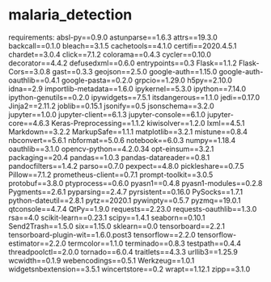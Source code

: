 # malaria_detection

requirements:
absl-py==0.9.0
astunparse==1.6.3
attrs==19.3.0
backcall==0.1.0
bleach==3.1.5
cachetools==4.1.0
certifi==2020.4.5.1
chardet==3.0.4
click==7.1.2
colorama==0.4.3
cycler==0.10.0
decorator==4.4.2
defusedxml==0.6.0
entrypoints==0.3
Flask==1.1.2
Flask-Cors==3.0.8
gast==0.3.3
geojson==2.5.0
google-auth==1.15.0
google-auth-oauthlib==0.4.1
google-pasta==0.2.0
grpcio==1.29.0
h5py==2.10.0
idna==2.9
importlib-metadata==1.6.0
ipykernel==5.3.0
ipython==7.14.0
ipython-genutils==0.2.0
ipywidgets==7.5.1
itsdangerous==1.1.0
jedi==0.17.0
Jinja2==2.11.2
joblib==0.15.1
jsonify==0.5
jsonschema==3.2.0
jupyter==1.0.0
jupyter-client==6.1.3
jupyter-console==6.1.0
jupyter-core==4.6.3
Keras-Preprocessing==1.1.2
kiwisolver==1.2.0
lxml==4.5.1
Markdown==3.2.2
MarkupSafe==1.1.1
matplotlib==3.2.1
mistune==0.8.4
nbconvert==5.6.1
nbformat==5.0.6
notebook==6.0.3
numpy==1.18.4
oauthlib==3.1.0
opencv-python==4.2.0.34
opt-einsum==3.2.1
packaging==20.4
pandas==1.0.3
pandas-datareader==0.8.1
pandocfilters==1.4.2
parso==0.7.0
pexpect==4.8.0
pickleshare==0.7.5
Pillow==7.1.2
prometheus-client==0.7.1
prompt-toolkit==3.0.5
protobuf==3.8.0
ptyprocess==0.6.0
pyasn1==0.4.8
pyasn1-modules==0.2.8
Pygments==2.6.1
pyparsing==2.4.7
pyrsistent==0.16.0
PySocks==1.7.1
python-dateutil==2.8.1
pytz==2020.1
pywinpty==0.5.7
pyzmq==19.0.1
qtconsole==4.7.4
QtPy==1.9.0
requests==2.23.0
requests-oauthlib==1.3.0
rsa==4.0
scikit-learn==0.23.1
scipy==1.4.1
seaborn==0.10.1
Send2Trash==1.5.0
six==1.15.0
sklearn==0.0
tensorboard==2.2.1
tensorboard-plugin-wit==1.6.0.post3
tensorflow==2.2.0
tensorflow-estimator==2.2.0
termcolor==1.1.0
terminado==0.8.3
testpath==0.4.4
threadpoolctl==2.0.0
tornado==6.0.4
traitlets==4.3.3
urllib3==1.25.9
wcwidth==0.1.9
webencodings==0.5.1
Werkzeug==1.0.1
widgetsnbextension==3.5.1
wincertstore==0.2
wrapt==1.12.1
zipp==3.1.0
